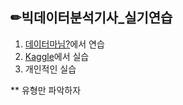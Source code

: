 ## ✏빅데이터분석기사_실기연습

1. [데이터마님?](https://www.datamanim.com/intro.html)에서 연습
2. [Kaggle](https://www.kaggle.com/datasets/agileteam/bigdatacertificationkr)에서 실습
3. 개인적인 실습

** 유형만 파악하자